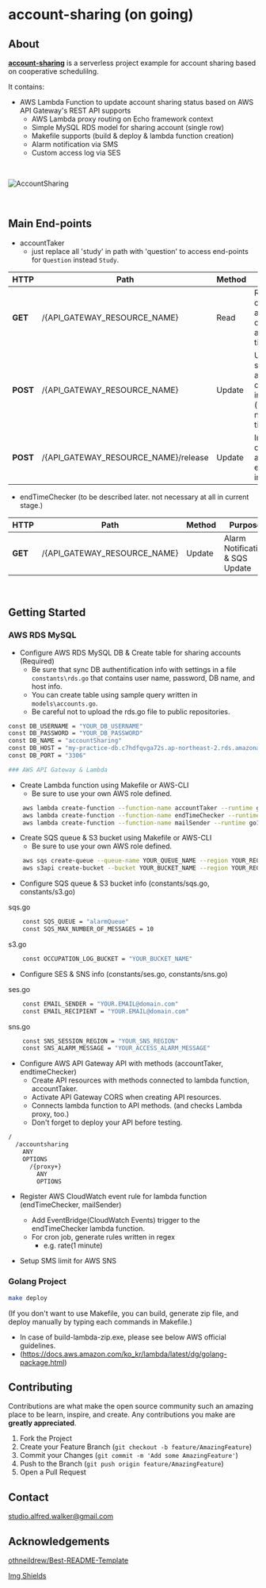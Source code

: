 # account-sharing (on going)


<!-- ABOUT THE PROJECT -->
## About

[**account-sharing**](https://github.com/Alfred-Walker/account-sharing/) is a serverless project example for account sharing based on cooperative schedulilng.

It contains:
* AWS Lambda Function to update account sharing status based on AWS API Gateway's REST API supports
  - AWS Lambda proxy routing on Echo framework context
  - Simple MySQL RDS model for sharing account (single row)
  - Makefile supports (build & deploy & lambda function creation)
  - Alarm notification via SMS
  - Custom access log via SES
  

<br/>

![AccountSharing](https://user-images.githubusercontent.com/46514591/114987489-2ff67800-9ed0-11eb-8318-80c1c6753087.png)

<br/>

## Main End-points
* accountTaker <br/>
  * just replace all 'study' in path with 'question' to access end-points for `Question` instead `Study`.

|  HTTP |  Path |  Method |  Purpose |
| --- | --- | --- | --- |
|**GET** |/{API_GATEWAY_RESOURCE_NAME}|Read|Retrieve a current account occupier and end time|
|**POST** |/{API_GATEWAY_RESOURCE_NAME}|Update|Update sharing account occupation info (occupier's name, end time)|
|**POST** |/{API_GATEWAY_RESOURCE_NAME}/release|Update|Initialize occupier and endtime info|

* endTimeChecker (to be described later. not necessary at all in current stage.) <br/>

|  HTTP |  Path |  Method |  Purpose |
| --- | --- | --- | --- |
|**GET** |/{API_GATEWAY_RESOURCE_NAME}|Update|Alarm Notification & SQS Update|
<br/>


## Getting Started
<!-- GETTING STARTED -->

### AWS RDS MySQL
* Configure AWS RDS MySQL DB & Create table for sharing accounts (Required)
  * Be sure that sync DB authentification info with settings in a file `constants\rds.go` that contains user name, password, DB name, and host info.
  * You can create table using sample query written in `models\accounts.go`.
  * Be careful not to upload the rds.go file to public repositories.
```sh
const DB_USERNAME = "YOUR_DB_USERNAME"
const DB_PASSWORD = "YOUR_DB_PASSWORD"
const DB_NAME = "accountSharing"
const DB_HOST = "my-practice-db.c7hdfqvga72s.ap-northeast-2.rds.amazonaws.com"
const DB_PORT = "3306"

### AWS API Gateway & Lambda
```
* Create Lambda function using Makefile or AWS-CLI
  * Be sure to use your own AWS role defined.
```sh
	aws lambda create-function --function-name accountTaker --runtime go1.x --zip-file fileb://accountTaker/main.zip --handler main --role YOUR_ROLE
	aws lambda create-function --function-name endTimeChecker --runtime go1.x --zip-file fileb://endTimeChecker/main.zip --handler main --role YOUR_ROLE
	aws lambda create-function --function-name mailSender --runtime go1.x --zip-file fileb://mailSender/main.zip --handler main --role YOUR_ROLE
```

* Create SQS queue & S3 bucket using Makefile or AWS-CLI
  * Be sure to use your own AWS role defined.
```sh
	aws sqs create-queue --queue-name YOUR_QUEUE_NAME --region YOUR_REGION
	aws s3api create-bucket --bucket YOUR_BUCKET_NAME --region YOUR_REGION --create-bucket-configuration LocationConstraint=YOUR_REGION
```

* Configure SQS queue & S3 bucket info (constants/sqs.go, constants/s3.go)

sqs.go
```sh
	const SQS_QUEUE = "alarmQueue"
	const SQS_MAX_NUMBER_OF_MESSAGES = 10
```
s3.go
```sh
	const OCCUPATION_LOG_BUCKET = "YOUR_BUCKET_NAME"
```

* Configure SES & SNS info (constants/ses.go, constants/sns.go)

ses.go
```sh
	const EMAIL_SENDER = "YOUR.EMAIL@domain.com"
	const EMAIL_RECIPIENT = "YOUR.EMAIL@domain.com"
```
sns.go
```sh
	const SNS_SESSION_REGION = "YOUR_SNS_REGION"
	const SNS_ALARM_MESSAGE = "YOUR_ACCESS_ALARM_MESSAGE"
```

* Configure AWS API Gateway API with methods (accountTaker, endtimeChecker)
  * Create API resources with methods connected to lambda function, accountTaker.
  * Activate API Gateway CORS when creating API resources.
  * Connects lambda function to API methods. (and checks Lambda proxy, too.)
  * Don't forget to deploy your API before testing.
```sh
/
  /accountsharing
    ANY
    OPTIONS
      /{proxy+}
        ANY
        OPTIONS
```

* Register AWS CloudWatch event rule for lambda function (endTimeChecker, mailSender)
  * Add EventBridge(CloudWatch Events) trigger to the endTimeChecker lambda function.
  * For cron job, generate rules written in regex
    * e.g. rate(1 minute)

* Setup SMS limit for AWS SNS

### Golang Project
```sh
make deploy
```
(If you don't want to use Makefile, you can build, generate zip file, and deploy manually by typing each commands in Makefile.)
* In case of build-lambda-zip.exe, please see below AWS official guidelines.
* (https://docs.aws.amazon.com/ko_kr/lambda/latest/dg/golang-package.html)



<!-- CONTRIBUTING -->
## Contributing

Contributions are what make the open source community such an amazing place to be learn, inspire, and create. Any contributions you make are **greatly appreciated**.

1. Fork the Project
2. Create your Feature Branch (`git checkout -b feature/AmazingFeature`)
3. Commit your Changes (`git commit -m 'Add some AmazingFeature'`)
4. Push to the Branch (`git push origin feature/AmazingFeature`)
5. Open a Pull Request


<!-- CONTACT -->
## Contact

studio.alfred.walker@gmail.com

<!-- ACKNOWLEDGEMENTS -->
## Acknowledgements
[othneildrew/Best-README-Template](https://github.com/othneildrew/Best-README-Template)

[Img Shields](https://shields.io)


<!-- MARKDOWN LINKS & IMAGES -->
<!-- https://www.markdownguide.org/basic-syntax/#reference-style-links -->

